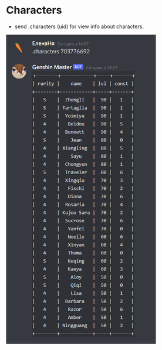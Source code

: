 # Characters

* send .characters (uid) for view info about characters.

![characters](img/characters.png)
